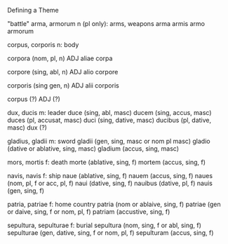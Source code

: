 Defining a Theme

"battle"
arma, armorum n (pl only): arms, weapons
arma 
armis
armo
armorum

corpus, corporis n: body

corpora 
(nom, pl, n) 
ADJ aliae corpa

corpore 
(sing, abl, n)
ADJ alio corpore

corporis 
(sing gen, n)
ADJ alii corporis

corpus (?)
ADJ (?)

dux, ducis m: leader
duce 
(sing, abl, masc)
ducem 
(sing, accus, masc)
duces 
(pl, accusat, masc)
duci 
(sing, dative, masc)
ducibus 
(pl, dative, masc)
dux 
(?)

gladius, gladii m: sword
gladii 
(gen, sing, masc or nom pl masc)
gladio 
(dative or ablative, sing, masc)
gladium 
(accus, sing, masc)

mors, mortis f: death
morte 
(ablative, sing, f)
mortem 
(accus, sing, f)

navis, navis f: ship
naue 
(ablative, sing, f)
nauem 
(accus, sing, f)
naues 
(nom, pl, f or acc, pl, f)
naui 
(dative, sing, f)
nauibus 
(dative, pl, f)
nauis 
(gen, sing, f)

patria, patriae f: home country
patria 
(nom or ablaive, sing, f)
patriae 
(gen or daive, sing, f or nom, pl, f)
patriam 
(accustive, sing, f)

sepultura, sepulturae f: burial
sepultura 
(nom, sing, f or abl, sing, f)
sepulturae 
(gen, dative, sing, f or nom, pl, f)
sepulturam 
(accus, sing, f)
